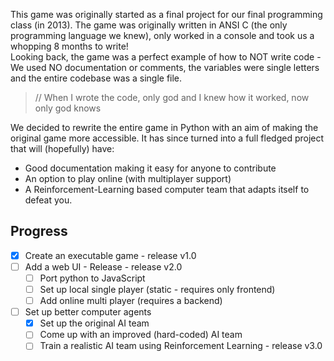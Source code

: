 This game was originally started as a final project for our final programming class (in 2013). The game was originally written in ANSI C (the only programming language we knew), only worked in a console and took us a whopping 8 months to write!  
Looking back, the game was a perfect example of how to NOT write code - We used NO documentation or comments, the variables were single letters and the entire codebase was a single file.
> // When I wrote the code, only god and I knew how it worked, now only god knows

We decided to rewrite the entire game in Python with an aim of making the original game more accessible. It has since turned into a full fledged project that will (hopefully) have:
* Good documentation making it easy for anyone to contribute
* An option to play online (with multiplayer support)
* A Reinforcement-Learning based computer team that adapts itself to defeat you.

## Progress
- [x] Create an executable game - release v1.0
- [ ] Add a web UI  - Release - release v2.0
    - [ ] Port python to JavaScript
    - [ ] Set up local single player (static - requires only frontend)
    - [ ] Add online multi player (requires a backend)
- [ ] Set up better computer agents
    - [x] Set up the original AI team
    - [ ] Come up with an improved (hard-coded) AI team
    - [ ] Train a realistic AI team using Reinforcement Learning - release v3.0
